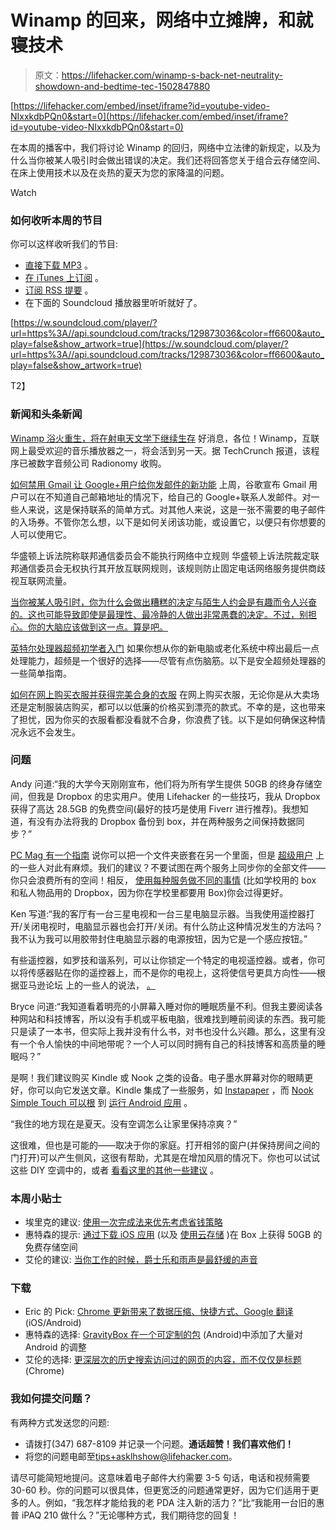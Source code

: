 # Winamp 的回来，网络中立摊牌，和就寝技术

> 原文：<https://lifehacker.com/winamp-s-back-net-neutrality-showdown-and-bedtime-tec-1502847880>

 [https://lifehacker.com/embed/inset/iframe?id=youtube-video-NIxxkdbPQn0&start=0](https://lifehacker.com/embed/inset/iframe?id=youtube-video-NIxxkdbPQn0&start=0) 

在本周的播客中，我们将讨论 Winamp 的回归，网络中立法律的新规定，以及为什么当你被某人吸引时会做出错误的决定。我们还将回答您关于组合云存储空间、在床上使用技术以及在炎热的夏天为您的家降温的问题。

Watch

### 如何收听本周的节目

你可以这样收听我们的节目:

*   [直接下载 MP3](https://soundcloud.com/lifehacker/podcast011614/download) 。
*   [在 iTunes 上订阅](http://itunes.apple.com/us/podcast/lifehacker-audio-only-mp3/id508117781) 。
*   [订阅 RSS 提要](http://feeds.soundcloud.com/users/13359686-lifehacker/tracks) 。
*   在下面的 Soundcloud 播放器里听听就好了。

[https://w.soundcloud.com/player/?url=https%3A//api.soundcloud.com/tracks/129873036&color=ff6600&auto_play=false&show_artwork=true](https://w.soundcloud.com/player/?url=https%3A//api.soundcloud.com/tracks/129873036&color=ff6600&auto_play=false&show_artwork=true)

T2】

### 新闻和头条新闻

[Winamp 浴火重生，将在射电天文学下继续生存](https://lifehacker.com/winamp-rises-from-the-ashes-will-live-on-under-radiono-1501026364) 好消息，各位！Winamp，互联网上最受欢迎的音乐播放器之一，将会活到另一天。据 TechCrunch 报道，该程序已被数字音频公司 Radionomy 收购。

[如何禁用 Gmail 让 Google+用户给你发邮件的新功能](http://lifehacker.com/how-to-disable-gmails-new-feature-that-let-google-use-1499084420) 上周，谷歌宣布 Gmail 用户可以在不知道自己邮箱地址的情况下，给自己的 Google+联系人发邮件。对一些人来说，这是保持联系的简单方式。对其他人来说，这是一张不需要的电子邮件的入场券。不管你怎么想，以下是如何关闭该功能，或设置它，以便只有你想要的人可以使用它。

华盛顿上诉法院称联邦通信委员会不能执行网络中立规则 华盛顿上诉法院裁定联邦通信委员会无权执行其开放互联网规则，该规则防止固定电话网络服务提供商歧视互联网流量。

[当你被某人吸引时，你为什么会做出糟糕的决定与陌生人约会是有趣而令人兴奋的。这也可能导致即使是最理性、最冷静的人做出非常愚蠢的决定。不过，别担心。你的大脑应该做到这一点。算是吧。](https://lifehacker.com/gmail-users-will-soon-be-able-to-email-their-google-co-1498083527) 

[英特尔处理器超频初学者入门](http://lifehacker.com/a-beginners-introduction-to-overclocking-your-intel-pr-5580998) 如果你想从你的新电脑或老化系统中榨出最后一点处理能力，超频是一个很好的选择——尽管有点伤脑筋。以下是安全超频处理器的一些简单指南。

[如何在网上购买衣服并获得完美合身的衣服](https://lifehacker.com/how-to-shop-for-clothes-online-and-get-a-perfect-fit-1501813895) 在网上购买衣服，无论你是从大卖场还是定制服装店购买，都可以以低廉的价格买到漂亮的款式。不幸的是，这也带来了担忧，因为你买的衣服看都没看就不合身，你浪费了钱。以下是如何确保这种情况永远不会发生。

### 问题

Andy 问道:“我的大学今天刚刚宣布，他们将为所有学生提供 50GB 的终身存储空间，但我是 Dropbox 的忠实用户。使用 Lifehacker 的一些技巧，我从 Dropbox 获得了高达 28.5GB 的免费空间(最好的技巧是使用 Fiverr 进行推荐)。我想知道，有没有办法将我的 Dropbox 备份到 box，并在两种服务之间保持数据同步？”

[PC Mag 有一个指南](http://www.pcmag.com/article2/0,2817,2416952,00.asp) 说你可以把一个文件夹嵌套在另一个里面，但是 [超级用户](http://superuser.com/questions/631257/using-the-same-local-folder-for-dropbox-and-skydrive) 上的一些人对此有麻烦。我们的建议？不要试图在两个服务上同步你的全部文件——你只会浪费所有的空间！相反， [使用每种服务做不同的事情](https://lifehacker.com/use-multiple-online-cloud-storage-services-for-free-and-5788508) (比如学校用的 box 和私人物品用的 Dropbox，因为你在学校里都要用 Box)你会过得更好。

Ken 写道:“我的客厅有一台三星电视和一台三星电脑显示器。当我使用遥控器打开/关闭电视时，电脑显示器也会打开/关闭。有什么防止这种情况发生的方法吗？我不认为我可以用胶带封住电脑显示器的电源按钮，因为它是一个感应按钮。”

有些遥控器，如罗技和谐系列，可以让你锁定一个特定的电视遥控器。或者，你可以将传感器贴在你的遥控器上，而不是你的电视上，这将使信号更具方向性——根据亚马逊论坛 上的一些人的说法， [。](http://www.amazon.com/Two-Samsung-same-room-independently/forum/Fx22CS6APVSS3YV/Tx5VCRRK8Z8SI5/1/ref=cm_cd_naredir?_encoding=UTF8&asc_campaign=InlineText&asc_refurl=https://lifehacker.com/winamp-s-back-net-neutrality-showdown-and-bedtime-tec-1502847880&asc_source=&asin=B001U3Y8LS&cdItems=25&store=generic&tag=kinjalifehackerlink-20)

Bryce 问道:“我知道看着明亮的小屏幕入睡对你的睡眠质量不利。但我主要阅读各种网站和科技博客，所以没有手机或平板电脑，很难找到睡前阅读的东西。我可能只是读了一本书，但实际上我并没有什么书，对书也没什么兴趣。那么，这里有没有一个令人愉快的中间地带呢？一个人可以同时拥有自己的科技博客和高质量的睡眠吗？”

是啊！我们建议购买 Kindle 或 Nook 之类的设备。电子墨水屏幕对你的眼睛更好，你可以向它发送文章。Kindle 集成了一些服务，如 [Instapaper](http://www.instapaper.com/) ，而 [Nook Simple Touch 可以根](https://lifehacker.com/turn-a-99-nook-into-a-fully-fledged-android-tablet-in-5889158) 到 [运行 Android 应用](http://lifehacker.com/turn-your-rooted-nook-into-the-ultimate-ereader-with-th-5926798) 。

“我住的地方现在是夏天。没有空调怎么让家里保持凉爽？”

这很难，但也是可能的——取决于你的家庭。打开相邻的窗户(并保持房间之间的门打开)可以产生侧风，这很有帮助，尤其是在增加风扇的情况下。你也可以试试这些 DIY 空调中的，或者 [看看这里的其他一些建议](http://lifehacker.com/what-air-conditioning-alternatives-have-you-used-that-a-481510318) 。

### 本周小贴士

*   埃里克的建议: [使用一次完成法来优先考虑省钱策略](http://lifehacker.com/use-the-one-n-done-approach-to-prioritize-changes-to-sa-1498608091)
*   惠特森的提示: [通过下载 iOS 应用](http://lifehacker.com/grab-50gb-of-free-storage-for-life-on-box-by-downloadin-1501956228) (以及 [使用云存储](http://lifehacker.com/what-cool-things-can-i-do-with-all-this-free-cloud-stor-5911022) )在 Box 上获得 50GB 的免费存储空间
*   艾伦的建议: [当你工作的时候，爵士乐和雨声是最舒缓的声音](http://lifehacker.com/jazz-and-rain-plays-the-most-soothing-of-sounds-while-y-1501679125)

### 下载

*   Eric 的 Pick: [Chrome 更新带来了数据压缩、快捷方式、Google 翻译](http://lifehacker.com/chrome-update-brings-data-compression-shortcuts-and-g-1501900384) (iOS/Android)
*   惠特森的选择: [GravityBox 在一个可定制的包](http://lifehacker.com/gravitybox-adds-a-ton-of-tweaks-to-android-in-one-custo-1502250290) (Android)中添加了大量对 Android 的调整
*   艾伦的选择: [更深层次的历史搜索访问过的网页的内容，而不仅仅是标题](http://lifehacker.com/deeper-history-searches-the-contents-of-visited-pages-1502340820) (Chrome)

### 我如何提交问题？

有两种方式发送您的问题:

*   请拨打(347) 687-8109 并记录一个问题。**通话超赞！我们喜欢他们！**
*   将您的问题电邮至[tips+asklhshow@lifehacker.com](mailto:tips+asklhshow@lifehacker.com)。

请尽可能简短地提问。这意味着电子邮件大约需要 3-5 句话，电话和视频需要 30-60 秒。你的问题可以很具体，但更宽泛的问题通常更好，因为它们适用于更多的人。例如，“我怎样才能给我的老 PDA 注入新的活力？”比“我能用一台旧的惠普 iPAQ 210 做什么？”无论哪种方式，我们期待您的回复！
